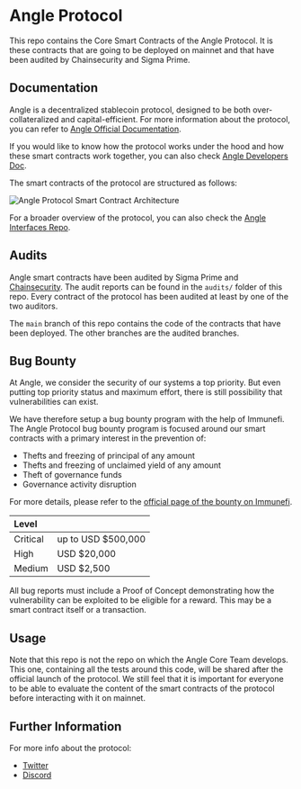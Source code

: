 # Angle Protocol

This repo contains the Core Smart Contracts of the Angle Protocol. It is these contracts that are going to be deployed on mainnet and that have been audited by Chainsecurity and Sigma Prime.

## Documentation

Angle is a decentralized stablecoin protocol, designed to be both over-collateralized and capital-efficient. For more information about the protocol, you can refer to [Angle Official Documentation](https://docs.angle.money).

If you would like to know how the protocol works under the hood and how these smart contracts work together, you can also check [Angle Developers Doc](https://developers.angle.money).

The smart contracts of the protocol are structured as follows:

![Angle Protocol Smart Contract Architecture](./AngleArchitectureSchema.png)

For a broader overview of the protocol, you can also check the [Angle Interfaces Repo](https://github.com/AngleProtocol/angle-interfaces).

## Audits

Angle smart contracts have been audited by Sigma Prime and [Chainsecurity](https://chainsecurity.com/security-audit/angle-protocol/). The audit reports can be found in the `audits/` folder of this repo. Every contract of the protocol has been audited at least by one of the two auditors.

The `main` branch of this repo contains the code of the contracts that have been deployed. The other branches are the audited branches.

## Bug Bounty

At Angle, we consider the security of our systems a top priority. But even putting top priority status and maximum effort, there is still possibility that vulnerabilities can exist.

We have therefore setup a bug bounty program with the help of Immunefi. The Angle Protocol bug bounty program is focused around our smart contracts with a primary interest in the prevention of:

- Thefts and freezing of principal of any amount
- Thefts and freezing of unclaimed yield of any amount
- Theft of governance funds
- Governance activity disruption

For more details, please refer to the [official page of the bounty on Immunefi](https://immunefi.com/bounty/angleprotocol/).

| Level    |                     |
| :------- | :------------------ |
| Critical | up to USD \$500,000 |
| High     | USD \$20,000        |
| Medium   | USD \$2,500         |

All bug reports must include a Proof of Concept demonstrating how the vulnerability can be exploited to be eligible for a reward. This may be a smart contract itself or a transaction.

## Usage

Note that this repo is not the repo on which the Angle Core Team develops. This one, containing all the tests around this code, will be shared after the official launch of the protocol. We still feel that it is important for everyone to be able to evaluate the content of the smart contracts of the protocol before interacting with it on mainnet.

## Further Information

For more info about the protocol:

- [Twitter](https://twitter.com/AngleProtocol)
- [Discord](https://discord.gg/9EKFec2MBm)
